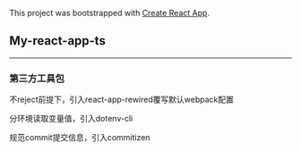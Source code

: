 This project was bootstrapped with [Create React App](https://github.com/facebook/create-react-app).

## My-react-app-ts

---

### 第三方工具包

不reject前提下，引入react-app-rewired覆写默认webpack配置

分环境读取变量值，引入dotenv-cli

规范commit提交信息，引入commitizen